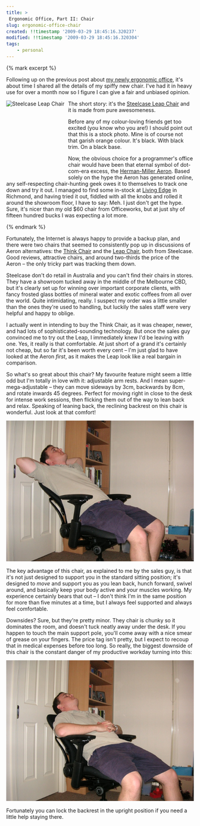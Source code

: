 ```yaml
---
title: >
 Ergonomic Office, Part II: Chair
slug: ergonomic-office-chair
created: !!timestamp '2009-03-29 18:45:16.320237'
modified: !!timestamp '2009-03-29 18:45:16.320304'
tags: 
    - personal
---
```


{% mark excerpt %}<p>Following up on the previous post about <a href="/blog/entry/ergonomic-office-keyboard">my newly ergonomic office</a>, it's about time I shared all the details of my spiffy new chair. I've had it in heavy use for over a month now so I figure I can give a fair and unbiased opinion.</p>

<a href="http://www.steelcase.com/na/filmstrip.aspx?f=11852"><img src="http://cdn.www.steelcase.com/images/dyn/eb8269fd33aeecaac8e0ac9c703f943f.jpg" style="float: left; height: 200px; padding-right: 10px;" alt="Steelcase Leap Chair" title="Steelcase Leap Chair"/></a>

<p>The short story: it's the <a href="http://www.steelcase.com/na/leap_products.aspx?f=11852">Steelcase Leap Chair</a> and it is made from pure awesomeness.</p>

<p>Before any of my colour-loving friends get too excited (you know who you are!) I should point out that this is a stock photo.  Mine is of course not that garish orange colour.  It's black.  With black trim.  On a black base.</p>

<p>Now, the obvious choice for a programmer's office chair would have been that eternal symbol of dot-com-era excess, the <a href="http://en.wikipedia.org/wiki/Aeron_chair">Herman-Miller Aeron</a>.  Based solely on the hype the Aeron has generated online, any self-respecting chair-hunting geek owes it to themselves to track one down and try it out.  I managed to find some in-stock at <a href="http://www.livingedge.com.au/catalog/home.php">Living Edge</a> in Richmond, and having tried it out, fiddled with all the knobs and rolled it around the showroom floor, I have to say: Meh.  I just don't get the hype.  Sure, it's nicer than my old $60 chair from Officeworks, but at just shy of fifteen hundred bucks I was expecting a lot more.</p>{% endmark %}

<p>Fortunately, the Internet is always happy to provide a backup plan, and there were two chairs that seemed to consistently pop up in discussions of Aeron alternatives: the <a href="http://www.steelcase.com/na/think_products.aspx?f=11845">Think Chair</a> and the <a href="http://www.steelcase.com/na/leap_products.aspx?f=11852">Leap Chair</a>, both from Steelcase.  Good reviews, attractive chairs, and around two-thirds the price of the Aeron &ndash; the only tricky part was tracking them down.</p>

<p>Steelcase don't do retail in Australia and you can't find their chairs in stores.  They have a showroom tucked away in the middle of the Melbourne CBD, but it's clearly set up for winning over important corporate clients, with fancy frosted glass bottles of mineral water and exotic coffees from all over the world.  Quite intimidating, really.  I suspect my order was a little smaller than the ones they're used to handling, but luckily the sales staff were very helpful and happy to oblige.</p>

<p>I actually went in intending to buy the Think Chair, as it was cheaper, newer, and had lots of sophisticated-sounding technology.  But once the sales guy convinced me to try out the Leap, I immediately knew I'd be leaving with one.  Yes, it really is that comfortable.  At just short of a grand it's certainly not cheap, but so far it's been worth every cent &ndash; I'm just glad to have looked at the Aeron <i>first</i>, as it makes the Leap look like a real bargain in comparison.</p>

<p>So what's so great about this chair?  My favourite feature might seem a little odd but I'm totally in love with it: adjustable arm rests.  And I mean super-mega-adjustable &ndash; they can move sideways by 3cm, backwards by 8cm, and rotate inwards 45 degrees.  Perfect for moving right in close to the desk for intense work sessions, then flicking them out of the way to lean back and relax.  Speaking of leaning back, the reclining backrest on this chair is wonderful.  Just look at that comfort!</p>

<img src="/static/scratch/rfk_leap_chair1.jpg" alt="Me, reclining in comfort" title="Me, reclining in comfort"/>

<p>The key advantage of this chair, as explained to me by the sales guy, is that it's not just designed to support you in the standard sitting position; it's designed to <i>move</i> and support you as you lean back, hunch forward, swivel around, and basically keep your body active and your muscles working.  My experience certainly bears that out &ndash; I don't think I'm in the same position for more than five minutes at a time, but I always feel supported and always feel comfortable.</p>

<p>Downsides?  Sure, but they're pretty minor.  They chair is chunky so it dominates the room, and doesn't tuck neatly away under the desk.  If you happen to touch the main support pole, you'll come away with a nice smear of grease on your fingers.  The price tag isn't pretty, but I expect to recoup that in medical expenses before too long.  So really, the biggest downside of this chair is the constant danger of my productive workday turning into this:</p>

<img src="/static/scratch/rfk_leap_chair2.jpg"  alt="Me, getting a little too comfortable..." title="Me, getting a little too comfortable..."/>

<p>Fortunately you can lock the backrest in the upright position if you need a little help staying there.</p>
